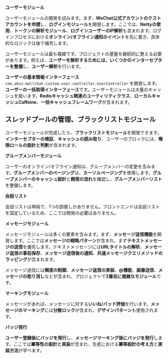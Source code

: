 **ユーザーモジュール**

ユーザーモジュールの開発を試みます。まず、**WeChat公式アカウントのテストアカウントを申請**し、**ログインモジュール**を開発します。ここでは、**Nettyの使用**、**トークンの解析モジュール**、**ログインユーザーのIP解析**も含まれます。ログインプロセスにおける**オンライン/オフライン通知のイベント**を先に書き、具体的なロジックは後で補充します。

ユーザーモジュールは最も複雑です。プロジェクトの基盤を継続的に整える必要があります。例えば、**ユーザーを解析するためには、いくつかのインターセプターを整備**し、**ユーザー解析**を行います。

**ユーザーの基本情報インターフェース** `com.abin.mallchat.custom.user.controller.UserController` を開発します。**ユーザーの一括取得インターフェース**です。ユーザーモジュールは大量のキャッシュを扱います。**Redisキャッシュ関連のユーティリティクラス**、**ローカルキャッシュCaffeine**、**一括キャッシュフレームワーク**が含まれます。

<h2>スレッドプールの管理、ブラックリストモジュール</h2>

ユーザーモジュールが完成したら、**ブラックリストモジュール**を開発できます。**インターセプターの検証**、**キャッシュの読み取り**、ユーザーのブロックには、**権限ロールの設計と判断**が含まれます。

**グループメンバーモジュール**

ユーザーのオンライン/オフライン通知は、グループメンバーの変更を含みます。**グループメンバーのページング**は、**カーソルページング**を使用します。**グループメンバーのキャッシュ設計**と**開発の流れ**を確認し、**グループメンバーリスト**を整備します。

**会話リスト**

会話リストは単純で、1つの部屋しかありません。フロントエンドは会話リストを固定しているため、ここでは開発の必要はありません。

**メッセージモジュール**

メッセージモジュールは多くの要素を含みます。まず、**メッセージ送信機能**を開発します。ここでは**メッセージの戦略パターン**が含まれ、まず**テキストメッセージの送信**を優先します。テキストメッセージには**URLタイトルの解析**、**メッセージ返信の事前保存**、**メッセージ送信後の通知**、**共通メッセージクエリメソッドのラッピング**が含まれます。

メッセージ送信には**頻度の制御**、**メッセージ返信の実装**、**@機能**、**画像送信**、**メッセージの取り消し**などが含まれ、プロジェクトで**2番目に複雑なモジュール**です。

**マーキングモジュール**

メッセージがあれば、メッセージに対する**いいね/バッド評価**を行います。**メッセージのマーキング**には**分散ロック**が含まれ、**デザインパターン**も使用されます。

**バッジ発行**

**ユーザー登録後にバッジを発行**し、**メッセージマーキング後にバッジを発行**します。ここでは**冪等性の設計と実装**が含まれ、生産における**冪等設計の考え方**と**実装方法**が学べます。
